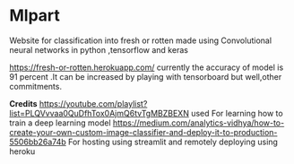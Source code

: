 # Mlpart
Website for classification into fresh or rotten made using Convolutional neural networks in python ,tensorflow and keras 

https://fresh-or-rotten.herokuapp.com/
currently the accuracy of model is 91 percent .It can be increased by playing with tensorboard but well,other commitments.

**Credits**
https://youtube.com/playlist?list=PLQVvvaa0QuDfhTox0AjmQ6tvTgMBZBEXN used For learning how to train a deep learning model
https://medium.com/analytics-vidhya/how-to-create-your-own-custom-image-classifier-and-deploy-it-to-production-5506bb26a74b
For hosting using streamlit and remotely 
deploying using heroku


